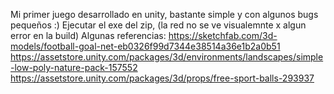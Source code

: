 Mi primer juego desarrollado en unity, bastante simple y con algunos bugs pequeños :)
Ejecutar el exe del zip, (la red no se ve visualemnte x algun error en la build)
Algunas referencias:
https://sketchfab.com/3d-models/football-goal-net-eb0326f99d7344e38514a36e1b2a0b51
https://assetstore.unity.com/packages/3d/environments/landscapes/simple-low-poly-nature-pack-157552
https://assetstore.unity.com/packages/3d/props/free-sport-balls-293937
